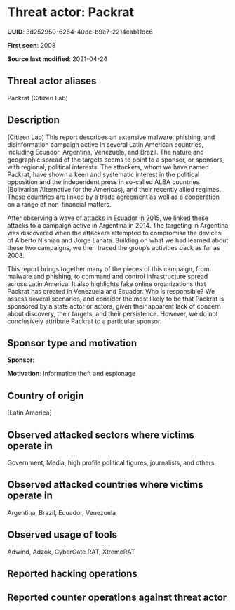 # Threat actor: Packrat

**UUID**: 3d252950-6264-40dc-b9e7-2214eab11dc6

**First seen**: 2008

**Source last modified**: 2021-04-24

## Threat actor aliases

Packrat (Citizen Lab)

## Description

(Citizen Lab) This report describes an extensive malware, phishing, and disinformation campaign active in several Latin American countries, including Ecuador, Argentina, Venezuela, and Brazil. The nature and geographic spread of the targets seems to point to a sponsor, or sponsors, with regional, political interests. The attackers, whom we have named Packrat, have shown a keen and systematic interest in the political opposition and the independent press in so-called ALBA countries (Bolivarian Alternative for the Americas), and their recently allied regimes. These countries are linked by a trade agreement as well as a cooperation on a range of non-financial matters.

After observing a wave of attacks in Ecuador in 2015, we linked these attacks to a campaign active in Argentina in 2014. The targeting in Argentina was discovered when the attackers attempted to compromise the devices of Alberto Nisman and Jorge Lanata. Building on what we had learned about these two campaigns, we then traced the group’s activities back as far as 2008.

This report brings together many of the pieces of this campaign, from malware and phishing, to command and control infrastructure spread across Latin America. It also highlights fake online organizations that Packrat has created in Venezuela and Ecuador. Who is responsible? We assess several scenarios, and consider the most likely to be that Packrat is sponsored by a state actor or actors, given their apparent lack of concern about discovery, their targets, and their persistence. However, we do not conclusively attribute Packrat to a particular sponsor.

## Sponsor type and motivation

**Sponsor**: 

**Motivation**: Information theft and espionage


## Country of origin

[Latin America]

## Observed attacked sectors where victims operate in

Government, Media, high profile political figures, journalists, and others

## Observed attacked countries where victims operate in

Argentina, Brazil, Ecuador, Venezuela

## Observed usage of tools

Adwind, Adzok, CyberGate RAT, XtremeRAT

## Reported hacking operations



## Reported counter operations against threat actor





